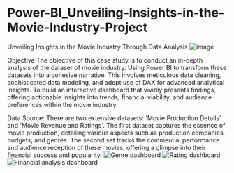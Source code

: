 # Power-BI_Unveiling-Insights-in-the-Movie-Industry-Project

Unveiling Insights in the Movie Industry Through Data Analysis
![image](https://github.com/surajgautam87/Power-BI_Unveiling-Insights-in-the-Movie-Industry-Project/assets/160303501/82505ac4-ebf5-43a8-916a-5ea4241288f9)

Objective
The objective of this case study is to conduct an in-depth analysis of the dataser of movie industry. Using Power BI to transform these datasets into a cohesive narrative. This involves meticulous data cleaning, sophisticated data modeling, and adept use of DAX for advanced analytical insights. To build an interactive dashboard that vividly presents findings, offering actionable insights into trends, financial viability, and audience preferences within the movie industry.

Data Source:
There are two extensive datasets: 'Movie Production Details' and 'Movie Revenue and Ratings'. The first dataset captures the essence of movie production, detailing various aspects such as production companies, budgets, and genres. The second set tracks the commercial performance and audience reception of these movies, offering a glimpse into their financial success and popularity.
![Genre dashboard](https://github.com/surajgautam87/Power-BI_Unveiling-Insights-in-the-Movie-Industry-Project/assets/160303501/62de84e4-15c8-4cec-8535-003dfc26ee23)
![Rating dashboard](https://github.com/surajgautam87/Power-BI_Unveiling-Insights-in-the-Movie-Industry-Project/assets/160303501/7ce1668a-7cc8-45c9-84d9-bd85be45669a)
![Financial analysis dashboard](https://github.com/surajgautam87/Power-BI_Unveiling-Insights-in-the-Movie-Industry-Project/assets/160303501/9ffd56b2-5b97-489a-9130-578622a14cb0)
